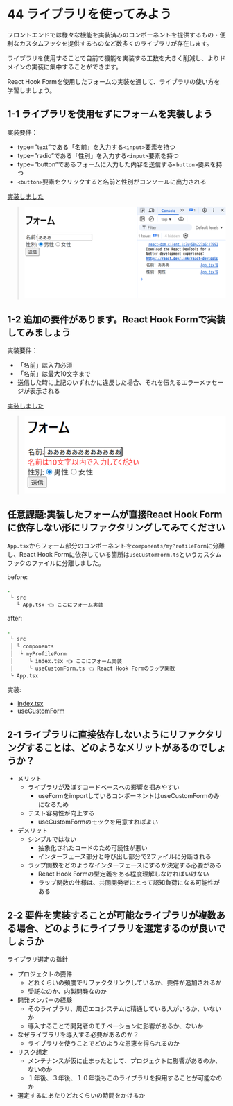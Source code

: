 # 44 ライブラリを使ってみよう

フロントエンドでは様々な機能を実装済みのコンポーネントを提供するもの・便利なカスタムフックを提供するものなど数多くのライブラリが存在します。

ライブラリを使用することで自前で機能を実装する工数を大きく削減し、よりドメインの実装に集中することができます。

React Hook Formを使用したフォームの実装を通して、ライブラリの使い方を学習しましょう。

## 1-1 ライブラリを使用せずにフォームを実装しよう

実装要件：

- type=”text”である「名前」を入力する`<input>`要素を持つ
- type=”radio”である「性別」を入力する`<input>`要素を持つ
- type=”button”であるフォームに入力した内容を送信する`<button>`要素を持つ
- `<button>`要素をクリックすると名前と性別がコンソールに出力される

[実装しました](https://github.com/praha-kmishima/44-praha-form/blob/8834d677fe28edf9f36a15fd0c544ff54aa36188/src/App.tsx)

>![](image.png)

## 1-2 追加の要件があります。React Hook Formで実装してみましょう

実装要件：

- 「名前」は入力必須
- 「名前」は最大10文字まで
- 送信した時に上記のいずれかに違反した場合、それを伝えるエラーメッセージが表示される

[実装しました](https://github.com/praha-kmishima/44-praha-form/blob/dad2f24b860cbe8df91e4318cf5842aca09b48f3/src/App.tsx)

>![](image-1.png)

## 任意課題:実装したフォームが直接React Hook Formに依存しない形にリファクタリングしてみてください

`App.tsx`からフォーム部分のコンポーネントを`components/myProfileForm`に分離し、React Hook Formに依存している箇所は`useCustomForm.ts`というカスタムフックのファイルに分離しました。

before:

```bash
.
 └ src
   └ App.tsx 👈 ここにフォーム実装
```

after:

```bash
.
 └ src
 │ └ components
 │  └ myProfileForm
 │     └ index.tsx 👈 ここにフォーム実装
 │     └ useCustomForm.ts 👈 React Hook Formのラップ関数
 └ App.tsx 
```

実装:

- [index.tsx](https://github.com/praha-kmishima/44-praha-form/blob/ffc7566a0efcb2837a4d3e81654658c2197dbe9b/src/components/myProfileForm/index.tsx)
- [useCustomForm](https://github.com/praha-kmishima/44-praha-form/blob/ffc7566a0efcb2837a4d3e81654658c2197dbe9b/src/components/myProfileForm/useCustomForm.ts)

## 2-1 ライブラリに直接依存しないようにリファクタリングすることは、どのようなメリットがあるのでしょうか？


- メリット
  - ライブラリが及ぼすコードベースへの影響を掴みやすい
    - useFormをimportしているコンポーネントはuseCustomFormのみになるため
  - テスト容易性が向上する
    - useCustomFormのモックを用意すればよい
- デメリット
  - シンプルではない
    - 抽象化されたコードのため可読性が悪い
    - インターフェース部分と呼び出し部分で2ファイルに分断される
  - ラップ関数をどのようなインターフェースにするか決定する必要がある
    - React Hook Formの型定義をある程度理解しなければいけない
    - ラップ関数の仕様は、共同開発者にとって認知負荷になる可能性がある

## 2-2 要件を実装することが可能なライブラリが複数ある場合、どのようにライブラリを選定するのが良いでしょうか

ライブラリ選定の指針

- プロジェクトの要件
  - どれくらいの頻度でリファクタリングしているか、要件が追加されるか
  - 受託なのか、内製開発なのか
- 開発メンバーの経験
  - そのライブラリ、周辺エコシステムに精通している人がいるか、いないか
  - 導入することで開発者のモチベーションに影響があるか、ないか
- なぜライブラリを導入する必要があるのか？
  - ライブラリを使うことでどのような恩恵を得られるのか
- リスク想定
  - メンテナンスが仮に止まったとして、プロジェクトに影響があるのか、ないのか
  - １年後、３年後、１０年後もこのライブラリを採用することが可能なのか
- 選定するにあたりどれくらいの時間をかけるか